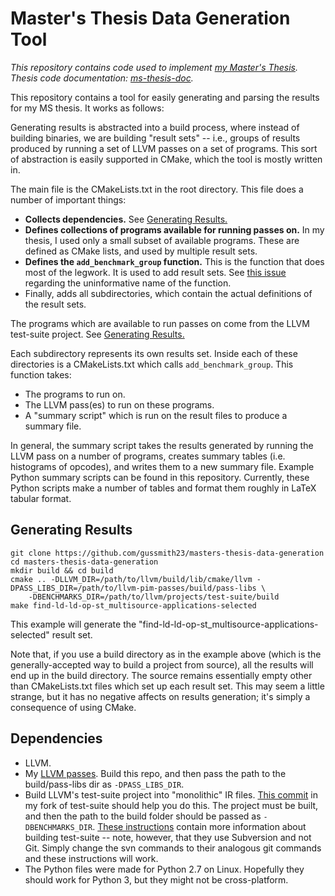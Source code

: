 # Master's Thesis Data Generation Tool
_This repository contains code used to implement [my Master's Thesis](https://github.com/gussmith23/masters-thesis/releases/). Thesis code documentation: [ms-thesis-doc](https://github.com/gussmith23/ms-thesis-doc)._

This repository contains a tool for easily generating and parsing the results for my MS thesis. It works as follows:

Generating results is abstracted into a build process, where instead of building binaries, we are building "result sets" -- i.e., groups of results produced by running a set of LLVM passes on a set of programs. This sort of abstraction is easily supported in CMake, which the tool is mostly written in. 

The main file is the CMakeLists.txt in the root directory. This file does a number of important things:
- __Collects dependencies.__ See [Generating Results.](generating-results)
- __Defines collections of programs available for running passes on.__ In my thesis, I used only a small subset of available programs. These are defined as CMake lists, and used by multiple result sets.
- __Defines the `add_benchmark_group` function.__ This is the function that does most of the legwork. It is used to add result sets. See [this issue](https://github.com/gussmith23/masters-thesis-data-generation/issues/1) regarding the uninformative name of the function.
- Finally, adds all subdirectories, which contain the actual definitions of the result sets.

The programs which are available to run passes on come from the LLVM test-suite project. See [Generating Results.](generating-results)

Each subdirectory represents its own results set. Inside each of these directories is a CMakeLists.txt which calls `add_benchmark_group`. This function takes:
- The programs to run on.
- The LLVM pass(es) to run on these programs.
- A "summary script" which is run on the result files to produce a summary file.

In general, the summary script takes the results generated by running the LLVM pass on a number of programs, creates summary tables (i.e. histograms of opcodes), and writes them to a new summary file. Example Python summary scripts can be found in this repository. Currently, these Python scripts make a number of tables and format them roughly in LaTeX tabular format. 

## Generating Results
```shell
git clone https://github.com/gussmith23/masters-thesis-data-generation
cd masters-thesis-data-generation
mkdir build && cd build
cmake .. -DLLVM_DIR=/path/to/llvm/build/lib/cmake/llvm -DPASS_LIBS_DIR=/path/to/llvm-pim-passes/build/pass-libs \
    -DBENCHMARKS_DIR=/path/to/llvm/projects/test-suite/build
make find-ld-ld-op-st_multisource-applications-selected
```
This example will generate the "find-ld-ld-op-st_multisource-applications-selected" result set.

Note that, if you use a build directory as in the example above (which is the generally-accepted way to build a project from source), all the results will end up in the build directory. The source remains essentially empty other than CMakeLists.txt files which set up each result set. This may seem a little strange, but it has no negative affects on results generation; it's simply a consequence of using CMake.

## Dependencies
- LLVM.
- My [LLVM passes](https://github.com/gussmith23/llvm-pim-passes). Build this repo, and then pass the path to the build/pass-libs dir as `-DPASS_LIBS_DIR`.
- Build LLVM's test-suite project into "monolithic" IR files. [This commit](https://github.com/gussmith23/test-suite/commit/b39d483ae23f685f50af8535761d1ce0bea7cf4a) in my fork of test-suite should help you do this. The project must be built, and then the path to the build folder should be passed as `-DBENCHMARKS_DIR`. [These instructions](https://llvm.org/docs/TestSuiteMakefileGuide.html#running-the-test-suite-via-cmake) contain more information about building test-suite -- note, however, that they use Subversion and not Git. Simply change the svn commands to their analogous git commands and these instructions will work.
- The Python files were made for Python 2.7 on Linux. Hopefully they should work for Python 3, but they might not be cross-platform.

